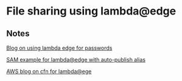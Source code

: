 # File sharing using lambda@edge

## Notes

[Blog on using lambda edge for passwords](http://kynatro.com/blog/2018/01/03/a-step-by-step-guide-to-creating-a-password-protected-s3-bucket/)

[SAM example for lambda@edge with auto-publish alias](https://github.com/awslabs/serverless-application-model/tree/master/examples/2016-10-31/lambda_edge)

[AWS blog on cfn for lambda@ege](https://aws.amazon.com/blogs/networking-and-content-delivery/managing-lambdaedge-and-cloudfront-deployments-by-using-a-ci-cd-pipeline/)
